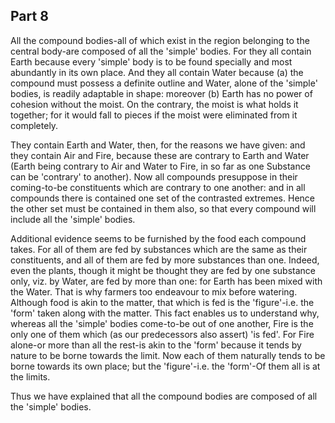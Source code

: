 ## Part 8

All the compound bodies-all of which exist in the region belonging to the central body-are composed of all the 'simple' bodies.
For they all contain Earth because every 'simple' body is to be found specially and most abundantly in its own place.
And they all contain Water because (a) the compound must possess a definite outline and Water, alone of the 'simple' bodies, is readily adaptable in shape: moreover (b) Earth has no power of cohesion without the moist.
On the contrary, the moist is what holds it together; for it would fall to pieces if the moist were eliminated from it completely.

They contain Earth and Water, then, for the reasons we have given: and they contain Air and Fire, because these are contrary to Earth and Water (Earth being contrary to Air and Water to Fire, in so far as one Substance can be 'contrary' to another).
Now all compounds presuppose in their coming-to-be constituents which are contrary to one another: and in all compounds there is contained one set of the contrasted extremes.
Hence the other set must be contained in them also, so that every compound will include all the 'simple' bodies.

Additional evidence seems to be furnished by the food each compound takes.
For all of them are fed by substances which are the same as their constituents, and all of them are fed by more substances than one.
Indeed, even the plants, though it might be thought they are fed by one substance only, viz.
by Water, are fed by more than one: for Earth has been mixed with the Water.
That is why farmers too endeavour to mix before watering.
Although food is akin to the matter, that which is fed is the 'figure'-i.e.
the 'form' taken along with the matter.
This fact enables us to understand why, whereas all the 'simple' bodies come-to-be out of one another, Fire is the only one of them which (as our predecessors also assert) 'is fed'.
For Fire alone-or more than all the rest-is akin to the 'form' because it tends by nature to be borne towards the limit.
Now each of them naturally tends to be borne towards its own place; but the 'figure'-i.e.
the 'form'-Of them all is at the limits.

Thus we have explained that all the compound bodies are composed of all the 'simple' bodies.

